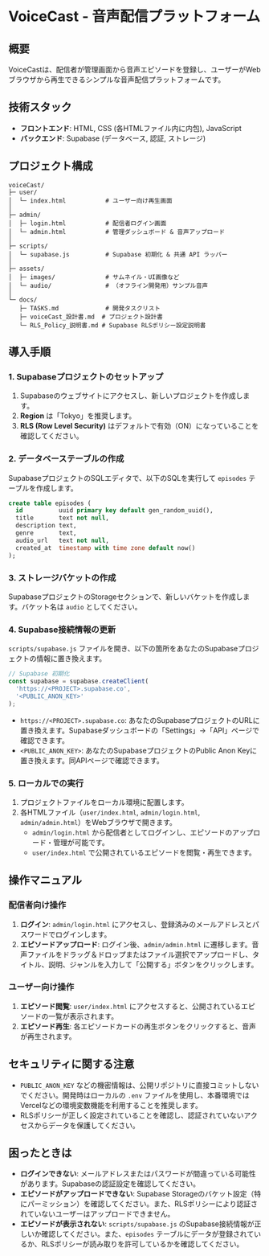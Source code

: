 # VoiceCast - 音声配信プラットフォーム

## 概要

VoiceCastは、配信者が管理画面から音声エピソードを登録し、ユーザーがWebブラウザから再生できるシンプルな音声配信プラットフォームです。

## 技術スタック

- **フロントエンド**: HTML, CSS (各HTMLファイル内に内包), JavaScript
- **バックエンド**: Supabase (データベース, 認証, ストレージ)

## プロジェクト構成

```
voiceCast/
├─ user/
│  └─ index.html           # ユーザー向け再生画面
│
├─ admin/
│  ├─ login.html           # 配信者ログイン画面
│  └─ admin.html           # 管理ダッシュボード & 音声アップロード
│
├─ scripts/
│  └─ supabase.js          # Supabase 初期化 & 共通 API ラッパー
│
├─ assets/
│  ├─ images/              # サムネイル・UI画像など
│  └─ audio/               # （オフライン開発用）サンプル音声
│
└─ docs/
   ├─ TASKS.md             # 開発タスクリスト
   ├─ voiceCast_設計書.md  # プロジェクト設計書
   └─ RLS_Policy_説明書.md # Supabase RLSポリシー設定説明書
```

## 導入手順

### 1. Supabaseプロジェクトのセットアップ

1. Supabaseのウェブサイトにアクセスし、新しいプロジェクトを作成します。
2. **Region** は「Tokyo」を推奨します。
3. **RLS (Row Level Security)** はデフォルトで有効（ON）になっていることを確認してください。

### 2. データベーステーブルの作成

SupabaseプロジェクトのSQLエディタで、以下のSQLを実行して `episodes` テーブルを作成します。

```sql
create table episodes (
  id          uuid primary key default gen_random_uuid(),
  title       text not null,
  description text,
  genre       text,
  audio_url   text not null,
  created_at  timestamp with time zone default now()
);
```

### 3. ストレージバケットの作成

SupabaseプロジェクトのStorageセクションで、新しいバケットを作成します。バケット名は `audio` としてください。

### 4. Supabase接続情報の更新

`scripts/supabase.js` ファイルを開き、以下の箇所をあなたのSupabaseプロジェクトの情報に置き換えます。

```javascript
// Supabase 初期化
const supabase = supabase.createClient(
  'https://<PROJECT>.supabase.co',
  '<PUBLIC_ANON_KEY>'
);
```

- `https://<PROJECT>.supabase.co`: あなたのSupabaseプロジェクトのURLに置き換えます。Supabaseダッシュボードの「Settings」→「API」ページで確認できます。
- `<PUBLIC_ANON_KEY>`: あなたのSupabaseプロジェクトのPublic Anon Keyに置き換えます。同APIページで確認できます。

### 5. ローカルでの実行

1. プロジェクトファイルをローカル環境に配置します。
2. 各HTMLファイル（`user/index.html`, `admin/login.html`, `admin/admin.html`）をWebブラウザで開きます。
   - `admin/login.html` から配信者としてログインし、エピソードのアップロード・管理が可能です。
   - `user/index.html` で公開されているエピソードを閲覧・再生できます。

## 操作マニュアル

### 配信者向け操作

1. **ログイン**: `admin/login.html` にアクセスし、登録済みのメールアドレスとパスワードでログインします。
2. **エピソードアップロード**: ログイン後、`admin/admin.html` に遷移します。音声ファイルをドラッグ＆ドロップまたはファイル選択でアップロードし、タイトル、説明、ジャンルを入力して「公開する」ボタンをクリックします。

### ユーザー向け操作

1. **エピソード閲覧**: `user/index.html` にアクセスすると、公開されているエピソードの一覧が表示されます。
2. **エピソード再生**: 各エピソードカードの再生ボタンをクリックすると、音声が再生されます。

## セキュリティに関する注意

- `PUBLIC_ANON_KEY` などの機密情報は、公開リポジトリに直接コミットしないでください。開発時はローカルの `.env` ファイルを使用し、本番環境ではVercelなどの環境変数機能を利用することを推奨します。
- RLSポリシーが正しく設定されていることを確認し、認証されていないアクセスからデータを保護してください。

## 困ったときは

- **ログインできない**: メールアドレスまたはパスワードが間違っている可能性があります。Supabaseの認証設定を確認してください。
- **エピソードがアップロードできない**: Supabase Storageのバケット設定（特にパーミッション）を確認してください。また、RLSポリシーにより認証されていないユーザーはアップロードできません。
- **エピソードが表示されない**: `scripts/supabase.js` のSupabase接続情報が正しいか確認してください。また、`episodes` テーブルにデータが登録されているか、RLSポリシーが読み取りを許可しているかを確認してください。
